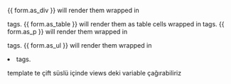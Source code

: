 {{ form.as_div }} will render them wrapped in <div> tags.
{{ form.as_table }} will render them as table cells wrapped in <tr> tags.
{{ form.as_p }} will render them wrapped in <p> tags.
{{ form.as_ul }} will render them wrapped in <li> tags.

template te çift süslü içinde views deki variable çağırabiliriz